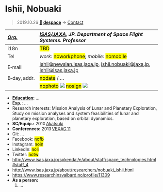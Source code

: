 # Ishii, Nobuaki
> 2019.10.26 **[🚀](../index/index.md) [despace](index.md)** → [Contact](contact.md)

|*[Org.](contact.md)*|*[ISAS](zz_isas.md)/[JAXA](zz_jaxa.md), JP. Department of Space Flight Systems. Professor*|
|:--|:--|
|i18n| <mark>TBD</mark> |
|Tel| *work:* <mark>noworkphone</mark>; *mobile:* <mark>nomobile</mark> |
|E‑mail| <ishii@newslan.isas.jaxa.jp>, <ishii.nobuaki@jaxa.jp>, <ishii@isas.jaxa.jp> |
|B‑day, addr.| <mark>nodate</mark> / … |
|| <mark>nophoto</mark> [![](f/contact//_001_photo_thumb.jpg)](f/contact//_001_photo.jpg) <mark>nosign</mark> [![](f/contact//_001_sign_thumb.jpg)](f/contact//_001_sign.png) |

   - **[Education](edu.md):** …
   - **Exp.:** …
   - Research interests: Mission Analysis of Lunar and Planetary Exploration, Study on mission analyses and system feasibilities of lunar and planetary exploration, based on orbital dyanamics.
   - **SC/Equip.:** 2010 [Akatsuki](akatsuki.md)
   - **Conferences:** 2013 [VEXAG 11](vexag_11.md)
   - Git: …
   - Facebook: <mark>nofb</mark>
   - Instagram: <mark>noin</mark>
   - LinkedIn: <mark>noli</mark>
   - Twitter: <mark>notw</mark>
   - <http://www.isas.jaxa.jp/sokendai/e/about/staff/space_technologies.html#staff_4>
   - <http://www.isas.jaxa.jp/about/researchers/nobuaki_ishii.html>
   - <https://www.researchinsvalbard.no/profile/11309>
   - **As a person:**
      1. …
